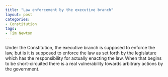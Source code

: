 ```yaml
---
title: "Law enforcement by the executive branch"
layout: post
categories:
- Constitution
tags:
- Tim Newton
---
```


Under the Constitution, the executive branch is supposed to enforce the law, but is it is supposed to enforce the law as set forth by the legislature which has the responsibility for actually enacting the law. When that begins to be short-circuited there is a real vulnerability towards arbitrary actions by the government.